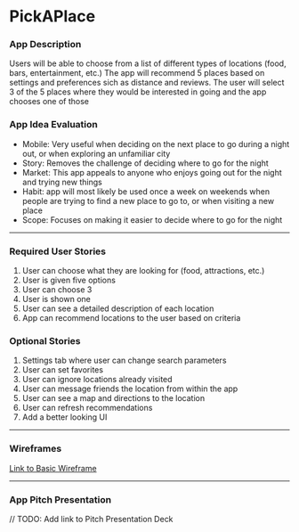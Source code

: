 # PickAPlace

### App Description
Users will be able to choose from a list of different types of locations (food, bars, entertainment, etc.)
The app will recommend 5 places based on settings and preferences sich as distance and reviews.
The user will select 3 of the 5 places where they would be interested in going and the app chooses one of those

### App Idea Evaluation
- Mobile:
  Very useful when deciding on the next place to go during a night out, or when exploring an unfamiliar city
- Story:
  Removes the challenge of deciding where to go for the night
- Market:
  This app appeals to anyone who enjoys going out for the night and trying new things
- Habit:
  app will most likely be used once a week on weekends when people are trying to find a new place to go to, or when visiting a new place
- Scope:
  Focuses on making it easier to decide where to go for the night

---

### Required User Stories
1. User can choose what they are looking for (food, attractions, etc.)
2. User is given five options
3. User can choose 3
4. User is shown one
5. User can see a detailed description of each location
5. App can recommend locations to the user based on criteria

### Optional Stories
1. Settings tab where user can change search parameters
2. User can set favorites
3. User can ignore locations already visited
4. User can message friends the location from within the app
5. User can see a map and directions to the location
6. User can refresh recommendations
7. Add a better looking UI

---


### Wireframes
[Link to Basic Wireframe](https://github.com/keithatan/PickAPlaceiOS/blob/master/BasicWireframe.pdf)

---

### App Pitch Presentation
// TODO: Add link to Pitch Presentation Deck
